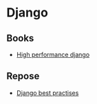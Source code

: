 # Django

## Books

- [High performance django](https://lincolnloop.com/high-performance-django/)

## Repose

- [Django best practises](https://github.com/lincolnloop/django-best-practices)
